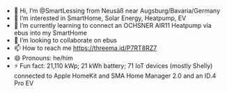 - 👋 Hi, I’m @SmartLessing from Neusäß near Augsburg/Bavaria/Germany
- 👀 I’m interested in SmartHome, Solar Energy, Heatpump, EV
- 🌱 I’m currently learning to connect an OCHSNER AIR11 Heatpump via ebus into my SmartHome
- 💞️ I’m looking to collaborate on ebus
- 📫 How to reach me https://threema.id/P7RT8RZ7
- 😄 Pronouns: he/him
- ⚡ Fun fact: 21,110 kWp; 21 kWh battery; 71 IoT devices (mostly Shelly) connected to Apple HomeKit and SMA Home Manager 2.0 and an ID.4 Pro EV

<!---
SmartLessing/SmartLessing is a ✨ special ✨ repository because its `README.md` (this file) appears on your GitHub profile.
You can click the Preview link to take a look at your changes.
--->
